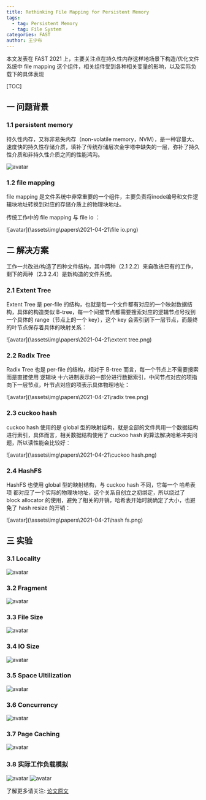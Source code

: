 ```yaml
---
title: Rethinking File Mapping for Persistent Memory
tags: 
  - tag: Persistent Memory
  - tag: File System
categories: FAST
author: 王少布
---
```


本文发表在 FAST 2021 上，主要关注点在持久性内存这样地场景下构造/优化文件系统中 file mapping 这个组件，相关组件受到各种相关变量的影响，以及实际负载下的具体表现

[TOC]

## 一 问题背景

### 1.1 persistent memory

持久性内存，又称非易失内存（non-volatile memory，NVM），是一种容量大、速度快的持久性存储介质，填补了传统存储层次金字塔中缺失的一层，弥补了持久性介质和非持久性介质之间的性能鸿沟。


![avatar](\assets\img\papers\2021-04-21\nvm.png)

### 1.2 file mapping

file mapping 是文件系统中非常重要的一个组件，主要负责将inode编号和文件逻辑块地址转换到对应的存储介质上的物理块地址。

传统工作中的 file mapping 与 file io ：

![avatar](\assets\img\papers\2021-04-21\file io.png)

## 二 解决方案

工作一共改进/构造了四种文件结构，其中两种（2.1 2.2）来自改进已有的工作，剩下的两种（2.3 2.4）是新构造的文件系统。

### 2.1 Extent Tree

Extent Tree 是 per-file 的结构，也就是每一个文件都有对应的一个映射数据结构，具体的构造类似 B-tree，每一个间接节点都需要搜索对应的逻辑节点号找到一个具体的 range（节点上的一个 key），这个 key 会索引到下一层节点，而最终的叶节点保存着具体的映射关系：

![avatar](\assets\img\papers\2021-04-21\extent tree.png)

### 2.2 Radix Tree

Radix Tree 也是 per-file 的结构，相对于 B-tree 而言，每一个节点上不需要搜索而是直接使用 逻辑块 十六进制表示的一部分进行数据索引，中间节点对应的项指向下一层节点，叶节点对应的项表示具体物理地址：

![avatar](\assets\img\papers\2021-04-21\radix tree.png)

### 2.3 cuckoo hash

cuckoo hash 使用的是 global 型的映射结构，就是全部的文件共用一个数据结构进行索引，具体而言，相关数据结构使用了 cuckoo hash 的算法解决哈希冲突问题，所以读性能会比较好：

![avatar](\assets\img\papers\2021-04-21\cuckoo hash.png)

### 2.4 HashFS

HashFS 也使用 global 型的映射结构，与 cuckoo hash 不同，它每一个 哈希表项 都对应了一个实际的物理块地址，这个关系自创立之初绑定，所以绕过了 block allocator 的使用，避免了相关的开销，哈希表开始时就确定了大小，也避免了 hash resize 的开销：

![avatar](\assets\img\papers\2021-04-21\hash fs.png)


## 三 实验

### 3.1 Locality
![avatar](\assets\img\papers\2021-04-21\exp1.png)
### 3.2 Fragment
![avatar](\assets\img\papers\2021-04-21\exp2.png)
### 3.3 File Size
![avatar](\assets\img\papers\2021-04-21\exp3.png)
### 3.4 IO Size
![avatar](\assets\img\papers\2021-04-21\exp4.png)
### 3.5 Space Ultilization
![avatar](\assets\img\papers\2021-04-21\exp5.png)
### 3.6 Concurrency
![avatar](\assets\img\papers\2021-04-21\exp6.png)
### 3.7 Page Caching
![avatar](\assets\img\papers\2021-04-21\exp7.png)
### 3.8 实际工作负载模拟
![avatar](\assets\img\papers\2021-04-21\exp8-1.png)
![avatar](\assets\img\papers\2021-04-21\exp8-2.png)


了解更多请关注: [论文原文](https://www.usenix.org/system/files/fast21-neal.pdf) 